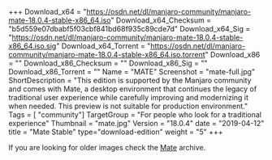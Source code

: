 +++
Download_x64 = "https://osdn.net/dl/manjaro-community/manjaro-mate-18.0.4-stable-x86_64.iso"
Download_x64_Checksum = "b5d559e07dbabf5f03cbf841bd68f935c89cde7d"
Download_x64_Sig = "https://osdn.net/dl/manjaro-community/manjaro-mate-18.0.4-stable-x86_64.iso.sig"
Download_x64_Torrent = "https://osdn.net/dl/manjaro-community/manjaro-mate-18.0.4-stable-x86_64.iso.torrent"
Download_x86 = ""
Download_x86_Checksum = ""
Download_x86_Sig = ""
Download_x86_Torrent = ""
Name = "MATE"
Screenshot = "mate-full.jpg"
ShortDescription = "This edition is supported by the Manjaro community and comes with Mate, a desktop environment that continues the legacy of traditional user experience while carefully improving and modernizing it when needed. This preview is not suitable for production environment."
Tags = [ "community"]
TargetGroup = "For people who look for a traditional experience"
Thumbnail = "mate.jpg"
Version = "18.0.4"
date = "2019-04-12"
title = "Mate Stable"
type="download-edition"
weight = "5"
+++

If you are looking for older images check the [Mate](https://osdn.net/projects/manjaro-community/storage/z_release_archive/mate) archive.


